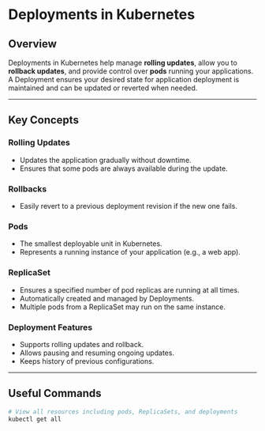 # Deployments in Kubernetes

## Overview

Deployments in Kubernetes help manage **rolling updates**, allow you to **rollback updates**, and provide control over **pods** running your applications. A Deployment ensures your desired state for application deployment is maintained and can be updated or reverted when needed.

---

## Key Concepts

### Rolling Updates
- Updates the application gradually without downtime.
- Ensures that some pods are always available during the update.

### Rollbacks
- Easily revert to a previous deployment revision if the new one fails.

### Pods
- The smallest deployable unit in Kubernetes.
- Represents a running instance of your application (e.g., a web app).

### ReplicaSet
- Ensures a specified number of pod replicas are running at all times.
- Automatically created and managed by Deployments.
- Multiple pods from a ReplicaSet may run on the same instance.

### Deployment Features
- Supports rolling updates and rollback.
- Allows pausing and resuming ongoing updates.
- Keeps history of previous configurations.

---

## Useful Commands

```bash
# View all resources including pods, ReplicaSets, and deployments
kubectl get all

